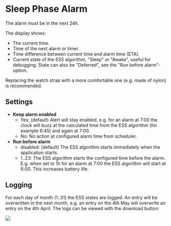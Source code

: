 # Sleep Phase Alarm

The alarm must be in the next 24h.

The display shows:

- The current time.
- Time of the next alarm or timer.
- Time difference between current time and alarm time (ETA).
- Current state of the ESS algorithm, "Sleep" or "Awake", useful for debugging. State can also be "Deferred", see the "Run before alarm"-option.

Replacing the watch strap with a more comfortable one (e.g. made of nylon) is recommended.

## Settings

* **Keep alarm enabled**
  - Yes: (default) Alert will stay enabled, e.g. for an alarm at 7:00 the clock will buzz at the calculated time from the ESS algorithm (for example 6:45) and again at 7:00.
  - No: No action at configured alarm time from scheduler.
* **Run before alarm**
  - disabled: (default) The ESS algorithm starts immediately when the application starts.
  - 1..23: The ESS algorithm starts the configured time before the alarm. E.g. when set to 1h for an alarm at 7:00 the ESS algorithm will start at 6:00. This increases battery life.

## Logging

For each day of month (1..31) the ESS states are logged. An entry will be overwritten in the next month, e.g. an entry on the 4th May will overwrite an entry on the 4th April.
The logs can be viewed with the download button:

![](screenshot.jpg)
